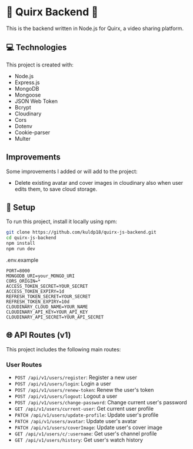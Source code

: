 # 🚀 Quirx Backend 🚀

This is the backend written in Node.js for Quirx, a video sharing platform.

## 💻 Technologies

This project is created with:

- Node.js
- Express.js
- MongoDB
- Mongoose
- JSON Web Token
- Bcrypt
- Cloudinary
- Cors
- Dotenv
- Cookie-parser
- Multer

## Improvements

Some improvements I added or will add to the project:

- Delete existing avatar and cover images in cloudinary also when user edits them, to save cloud storage.

## 🚀 Setup

To run this project, install it locally using npm:

```sh
git clone https://github.com/kuldp18/quirx-js-backend.git
cd quirx-js-backend
npm install
npm run dev
```

.env.example

```env
PORT=8000
MONGODB_URI=your_MONGO_URI
CORS_ORIGIN=*
ACCESS_TOKEN_SECRET=YOUR_SECRET
ACCESS_TOKEN_EXPIRY=1d
REFRESH_TOKEN_SECRET=YOUR_SECRET
REFRESH_TOKEN_EXPIRY=10d
CLOUDINARY_CLOUD_NAME=YOUR_NAME
CLOUDINARY_API_KEY=YOUR_API_KEY
CLOUDINARY_API_SECRET=YOUR_API_SECRET
```

## 🌐 API Routes (v1)

This project includes the following main routes:

### User Routes

- `POST /api/v1/users/register`: Register a new user
- `POST /api/v1/users/login`: Login a user
- `POST /api/v1/users/renew-token`: Renew the user's token
- `POST /api/v1/users/logout`: Logout a user
- `POST /api/v1/users/change-password`: Change current user's password
- `GET /api/v1/users/current-user`: Get current user profile
- `PATCH /api/v1/users/update-profile`: Update user's profile
- `PATCH /api/v1/users/avatar`: Update user's avatar
- `PATCH /api/v1/users/coverImage`: Update user's cover image
- `GET /api/v1/users/c/:username`: Get user's channel profile
- `GET /api/v1/users/history`: Get user's watch history
